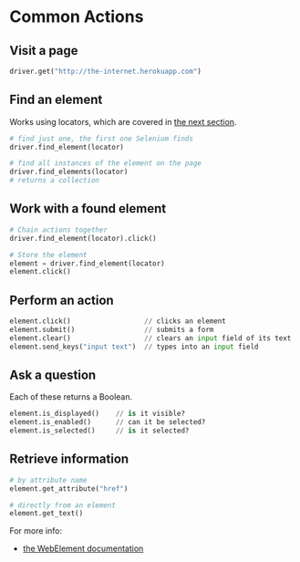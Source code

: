# Common Actions

## Visit a page

```python
driver.get("http://the-internet.herokuapp.com")
```

## Find an element

Works using locators, which are covered in [the next section](#chapter4).

```python
# find just one, the first one Selenium finds
driver.find_element(locator)

# find all instances of the element on the page
driver.find_elements(locator)
# returns a collection
```

## Work with a found element

```python
# Chain actions together
driver.find_element(locator).click()

# Store the element
element = driver.find_element(locator)
element.click()
```

## Perform an action

```python
element.click()                  // clicks an element
element.submit()                 // submits a form
element.clear()                  // clears an input field of its text
element.send_keys("input text")  // types into an input field
```

## Ask a question

Each of these returns a Boolean.

```python
element.is_displayed()    // is it visible?
element.is_enabled()      // can it be selected?
element.is_selected()     // is it selected?
```

## Retrieve information

```python
# by attribute name
element.get_attribute("href")

# directly from an element
element.get_text()
```

For more info:

+ [the WebElement documentation](https://selenium-python.readthedocs.io/api.html#module-selenium.webdriver.remote.webelement)

